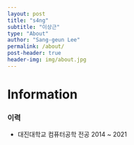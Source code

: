 ```yaml
---
layout: post
title: "s4ng"
subtitle: "이상근"
type: "About"
author: "Sang-geun Lee"
permalink: /about/
post-header: true
header-img: img/about.jpg
---
```

# Information

### 이력

- 대진대학교 컴퓨터공학 전공 2014 ~ 2021

<br />
